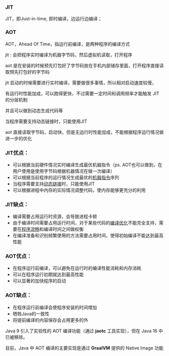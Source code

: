 ### JIT 

JIT，即Just-in-time, 即时编译，边运行边编译；

### AOT

AOT，Ahead Of Time，指运行前编译，是两种程序的编译方式





jit : 会把程序实时编译为机器字节码，然后虚拟机读取，打开程序

aot 是在安装的时候预先打包好了字节码放在手机内部储存里面，打开程序直接读取预先打包好的字节码



jit 启动的时候需要进行实时编译，需要做很多事情，所以相对启动速度较慢，

有运行时性能加成，可以跑得更快，不过需要一定时间和调用频率才能触发 JIT 的分层机制

并且可以做到动态生成代码等

当程序需要支持动态链接时，只能使用JIT



aot 直接读取字节码，启动快，但是无运行时性能加成，不能根据程序运行情况做进一步的优化



### JIT优点：

- 可以根据当前硬件情况实时编译生成最优机器指令（ps. AOT也可以做到，在用户使用是使用字节码根据机器情况在做一次编译）
- 可以根据当前程序的运行情况生成最优的[机器指令](https://www.zhihu.com/search?q=机器指令&search_source=Entity&hybrid_search_source=Entity&hybrid_search_extra={"sourceType"%3A"answer"%2C"sourceId"%3A2009699464})序列
- 当程序需要支持[动态链接](https://www.zhihu.com/search?q=动态链接&search_source=Entity&hybrid_search_source=Entity&hybrid_search_extra={"sourceType"%3A"answer"%2C"sourceId"%3A2009699464})时，只能使用JIT
- 可以根据进程中内存的实际情况调整代码，使内存能够更充分的利用

### JIT缺点：

- 编译需要占用运行时资源，会导致进程卡顿
- 由于编译时间需要占用运行时间，对于某些代码的[编译优化](https://www.zhihu.com/search?q=编译优化&search_source=Entity&hybrid_search_source=Entity&hybrid_search_extra={"sourceType"%3A"answer"%2C"sourceId"%3A2009699464})不能完全支持，需要在[程序流畅](https://www.zhihu.com/search?q=程序流畅&search_source=Entity&hybrid_search_source=Entity&hybrid_search_extra={"sourceType"%3A"answer"%2C"sourceId"%3A2009699464})和编译时间之间做权衡
- 在编译准备和识别频繁使用的方法需要占用时间，使得初始编译不能达到最高性能

### AOT优点：

- 在程序运行前编译，可以避免在运行时的编译性能消耗和内存消耗
- 可以在程序运行初期就达到最高性能
- 可以显著的加快程序的启动

### AOT缺点：

- 在程序运行前编译会使程序安装的时间增加
- 牺牲Java的一致性
- 将提前编译的内容保存会占用更多的外



Java 9 引入了实验性的 AOT 编译功能（通过 **jaotc** 工具实现），但在 Java 16 中已被移除。

目前，Java 中 AOT 编译的主要实现是通过 **GraalVM** 提供的 Native Image 功能